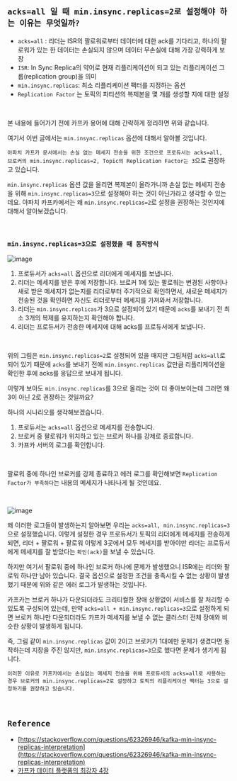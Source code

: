 ## `acks=all 일 때 min.insync.replicas=2로 설정해야 하는 이유는 무엇일까?`

- `acks=all` : 리더는 ISR의 팔로워로부터 데이터에 대한 ack를 기다리고, 하나의 팔로워가 있는 한 데이터는 손실되지 않으며 데이터 무손실에 대해 가장 강력하게 보장
- `ISR`: In Sync Replica의 약어로 현재 리플리케이션이 되고 있는 리플리케이션 그룹(replication group)을 의미
- `min.insync.replicas`: 최소 리플리케이션 팩터를 지정하는 옵션
- `Replication Factor` 는 토픽의 파티션의 복제본을 몇 개를 생성할 지에 대한 설정

<br>

본 내용에 들어가기 전에 카프카 용어에 대해 간략하게 정리하면 위와 같습니다.

여기서 이번 글에서는 `min.insync.replicas` 옵션에 대해서 알아볼 것입니다.

`아파치 카프카 문서에서는 손실 없는 메세지 전송을 위한 조건으로 프로듀서는 acks=all, 브로커의 min.insync.replicas=2, Topic의 Replication Factor는 3`으로 권장하고 있습니다.

`min.insync.replicas` 옵션 값을 올리면 복제본이 올라가니까 손실 없는 메세지 전송을 위해 `min.insync.replicas=3`으로 설정해야 하는 것이 아닌가라고 생각할 수 있는데요. 아파치 카프카에서는 왜 `min.insync.replicas=2`로 설정을 권장하는 것인지에 대해서 알아보겠습니다.

<br>

### `min.insync.replicas=3으로 설정했을 때 동작방식`

![image](https://user-images.githubusercontent.com/45676906/195646636-4a2c58ef-8940-4192-be50-0d771a40212f.png)

1. 프로듀서가 `acks=all` 옵션으로 리더에게 메세지를 보냅니다.
2. 리더는 메세지를 받은 후에 저장합니다. 브로커 1에 있는 팔로워는 변경된 사항이나 새로 받은 메세지가 없는지를 리더로부터 주기적으로 확인하면서, 새로운 메세지가 전송된 것을 확인하면 자신도 리더로부터 메세지를 가져와서 저장합니다.
3. 리더는 `min.insync.replicas`가 3으로 설정되어 있기 때문에 `acks`를 보내기 전 최소 3개의 복제를 유지하는지 확인해야 합니다.
4. 리더는 프로듀서가 전송한 메세지에 대해 acks를 프로듀서에게 보냅니다.

<br>

위의 그림은 `min.insync.replicas=2`로 설정되어 있을 때지만 그림처럼 `acks=all`로 되어 있기 때문에 `acks`를 보내기 전에 `min.insync.replicas` 값만큼 리플리케이션을 확인한 후에 acks를 응답으로 보내게 됩니다. 

이렇게 보아도 `min.insync.replicas`를 3으로 올리는 것이 더 좋아보이는데 그러면 왜 3이 아닌 2로 권장하는 것일까요?

하나의 시나리오를 생각해보겠습니다.

1. 프로듀서는 `acks=all` 옵션으로 메세지를 전송합니다.
2. 브로커 중 팔로워가 위치하고 있는 브로커 하나를 강제로 종료합니다.
3. 카프카 서버의 로그를 확인합니다.

<br>

팔로워 중에 하나인 브로커를 강제 종료하고 에러 로그를 확인해보면 `Replication Factor가 부족하다`는 내용의 메세지가 나타나게 될 것인데요.

<br>

![image](https://user-images.githubusercontent.com/45676906/195647144-c7049206-c4ea-4e87-95d2-d68e16b37080.png)

왜 이러한 로그들이 발생하는지 알아보면 우리는 `acks=all, min.insync.replicas=3`으로 설정했습니다. 이렇게 설정한 경우 프로듀서가 토픽의 리더에게 메세지를 전송하게 되면, 리더 + 팔로워 + 팔로워 이렇게 3곳에서 모두 메세지를 받아야만 리더는 프로듀서에게 메세지를 잘 받았다는 `확인(ack)`을 보낼 수 있습니다.

하지만 여기서 팔로워 중에 하나인 브로커 하나에 문제가 발생했으니 ISR에는 리더와 팔로워 하나만 남아 있습니다. 결국 옵션으로 설정한 조건을 충족시킬 수 없는 상황이 발생했기 때문에 위와 같은 에러 로그가 발생하는 것입니다.

카프카는 브로커 하나가 다운되더라도 크리티컬한 장애 상황없이 서비스를 잘 처리할 수 있도록 구성되어 있는데, 만약 `acks=all + min.insync.replicas=3`으로 설정하게 되면 브로커 하나만 다운되더라도 카프카 메세지를 보낼 수 없는 클러스터 전체 장애와 비슷한 상황이 발생하게 됩니다.

즉, 그림 같이 `min.insync.replicas` 값이 2이고 브로커가 1대에만 문제가 생겼다면 동작하는데 지장을 주진 않지만, `min.insync.replicas=3`으로 했다면 문제가 생기게 됩니다.

`이러한 이유로 카프카에서는 손실없는 메세지 전송을 위해 프로듀서의 acks=all로 사용하는 경우 브로커의 min.insync.replicas=2로 설정하고 토픽의 리플리케이션 팩터는 3으로 설정하기를 권장하고 있습니다.`

<br>

## `Reference`

- [https://stackoverflow.com/questions/62326946/kafka-min-insync-replicas-interpretation](https://stackoverflow.com/questions/62326946/kafka-min-insync-replicas-interpretation)
- [카프카 데이터 플랫폼의 최강자 4장](http://www.yes24.com/Product/Goods/59789254)